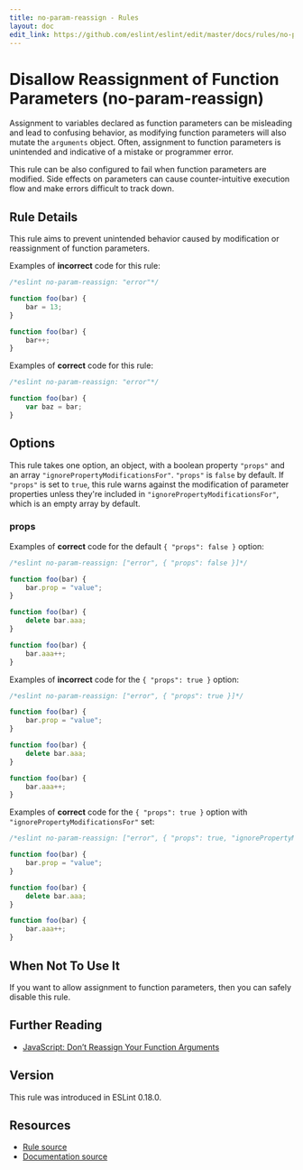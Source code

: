 ```yaml
---
title: no-param-reassign - Rules
layout: doc
edit_link: https://github.com/eslint/eslint/edit/master/docs/rules/no-param-reassign.md
---
```

<!-- Note: No pull requests accepted for this file. See README.md in the root directory for details. -->

# Disallow Reassignment of Function Parameters (no-param-reassign)

Assignment to variables declared as function parameters can be misleading and lead to confusing behavior, as modifying function parameters will also mutate the `arguments` object. Often, assignment to function parameters is unintended and indicative of a mistake or programmer error.

This rule can be also configured to fail when function parameters are modified. Side effects on parameters can cause counter-intuitive execution flow and make errors difficult to track down.

## Rule Details

This rule aims to prevent unintended behavior caused by modification or reassignment of function parameters.

Examples of **incorrect** code for this rule:

```js
/*eslint no-param-reassign: "error"*/

function foo(bar) {
    bar = 13;
}

function foo(bar) {
    bar++;
}
```

Examples of **correct** code for this rule:

```js
/*eslint no-param-reassign: "error"*/

function foo(bar) {
    var baz = bar;
}
```

## Options

This rule takes one option, an object, with a boolean property `"props"` and an array `"ignorePropertyModificationsFor"`. `"props"` is `false` by default. If `"props"` is set to `true`, this rule warns against the modification of parameter properties unless they're included in `"ignorePropertyModificationsFor"`, which is an empty array by default.

### props

Examples of **correct** code for the default `{ "props": false }` option:

```js
/*eslint no-param-reassign: ["error", { "props": false }]*/

function foo(bar) {
    bar.prop = "value";
}

function foo(bar) {
    delete bar.aaa;
}

function foo(bar) {
    bar.aaa++;
}
```

Examples of **incorrect** code for the `{ "props": true }` option:

```js
/*eslint no-param-reassign: ["error", { "props": true }]*/

function foo(bar) {
    bar.prop = "value";
}

function foo(bar) {
    delete bar.aaa;
}

function foo(bar) {
    bar.aaa++;
}
```

Examples of **correct** code for the `{ "props": true }` option with `"ignorePropertyModificationsFor"` set:

```js
/*eslint no-param-reassign: ["error", { "props": true, "ignorePropertyModificationsFor": ["bar"] }]*/

function foo(bar) {
    bar.prop = "value";
}

function foo(bar) {
    delete bar.aaa;
}

function foo(bar) {
    bar.aaa++;
}
```


## When Not To Use It

If you want to allow assignment to function parameters, then you can safely disable this rule.

## Further Reading

* [JavaScript: Don’t Reassign Your Function Arguments](http://spin.atomicobject.com/2011/04/10/javascript-don-t-reassign-your-function-arguments/)

## Version

This rule was introduced in ESLint 0.18.0.

## Resources

* [Rule source](https://github.com/eslint/eslint/tree/master/lib/rules/no-param-reassign.js)
* [Documentation source](https://github.com/eslint/eslint/tree/master/docs/rules/no-param-reassign.md)
